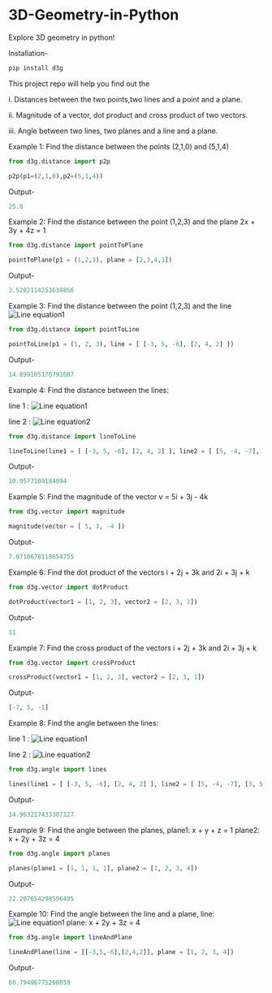 # 3D-Geometry-in-Python
Explore 3D geometry in python!

Installation-

```python
pip install d3g

```


This project repo will help you find out the  

i. Distances between the two points,two lines and a point and a plane.  

ii. Magnitude of a vector, dot product and cross product of two vectors.  

iii. Angle between two lines, two planes and a line and a plane.  

Example 1: Find the distance between the points (2,1,0) and (5,1,4)

```python
from d3g.distance import p2p

p2p(p1=(2,1,0),p2=(5,1,4))

```

Output-

```python
25.0
```

Example 2: Find the distance between the point (1,2,3) and the plane 2x + 3y + 4z = 1

```python
from d3g.distance import pointToPlane

pointToPlane(p1 = (1,2,3), plane = [2,3,4,1])

```

Output-

```python
3.5282114253639856
```

Example 3: Find the distance between the point (1,2,3) and the line ![Line equation1](http://www.sciweavers.org/download/Tex2Img_1592676689.png)

```python
from d3g.distance import pointToLine

pointToLine(p1 = (1, 2, 3), line = [ [-3, 5, -6], [2, 4, 2] ])

```

Output-

```python
14.899105176791087
```

Example 4: Find the distance between the lines:  

line 1 : ![Line equation1](http://www.sciweavers.org/download/Tex2Img_1592676689.png)


line 2 : ![Line equation2](http://www.sciweavers.org/download/Tex2Img_1592677146.png)


```python
from d3g.distance import lineToLine

lineToLine(line1 = [ [-3, 5, -6], [2, 4, 2] ], line2 = [ [5, -4, -7], [3, 5, 1] ])

```

Output-

```python
10.9577109184094
```

Example 5: Find the magnitude of the vector v = 5i + 3j - 4k

```python
from d3g.vector import magnitude

magnitude(vector = [ 5, 3, -4 ])
```

Output-

```python
7.0710678118654755
```

Example 6: Find the dot product of the vectors i + 2j + 3k and 2i + 3j + k

```python
from d3g.vector import dotProduct

dotProduct(vector1 = [1, 2, 3], vector2 = [2, 3, 1])
```

Output-

```python
11
```

Example 7: Find the cross product of the vectors i + 2j + 3k and 2i + 3j + k

```python
from d3g.vector import crossProduct

crossProduct(vector1 = [1, 2, 3], vector2 = [2, 3, 1])
```

Output-

```python
[-7, 5, -1]
```

Example 8: Find the angle between the lines:    

line 1 : ![Line equation1](http://www.sciweavers.org/download/Tex2Img_1592676689.png)


line 2 : ![Line equation2](http://www.sciweavers.org/download/Tex2Img_1592677146.png)

```python
from d3g.angle import lines

lines(line1 = [ [-3, 5, -6], [2, 4, 2] ], line2 = [ [5, -4, -7], [3, 5, 1] ])
```

Output-

```python
14.963217433307127
```

Example 9: Find the angle between the planes, plane1: x + y + z = 1 plane2: x + 2y + 3z = 4

```python
from d3g.angle import planes

planes(plane1 = [1, 1, 1, 1], plane2 = [1, 2, 3, 4])
```

Output-

```python
22.207654298596495
```

Example 10: Find the angle between the line and a plane, line: ![Line equation1](http://www.sciweavers.org/download/Tex2Img_1592676689.png) plane: x + 2y + 3z = 4
							     

```python
from d3g.angle import lineAndPlane

lineAndPlane(line = [[-3,5,-6],[2,4,2]], plane = [1, 2, 3, 4])
```

Output-

```python
60.79406775260059
```


